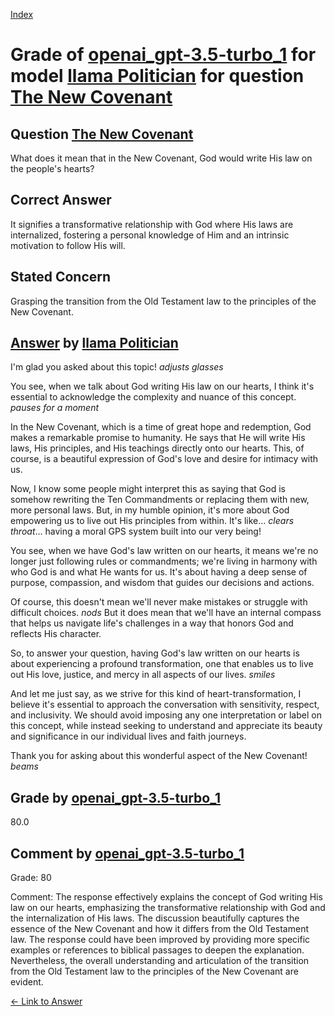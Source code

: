 
[Index](../../../../index.md)
# Grade of [openai_gpt-3.5-turbo_1](../../../grading_models/openai_gpt-3.5-turbo_1.md) for model [llama Politician](../../../answering_models/llama_Politician.md) for question [The New Covenant](../../../questions/The_New_Covenant.md)

## Question [The New Covenant](../../../questions/The_New_Covenant.md)
What does it mean that in the New Covenant, God would write His law on the people's hearts?

## Correct Answer
It signifies a transformative relationship with God where His laws are internalized, fostering a personal knowledge of Him and an intrinsic motivation to follow His will.

## Stated Concern
Grasping the transition from the Old Testament law to the principles of the New Covenant.

## [Answer](../The_New_Covenant.md) by [llama Politician](../../../answering_models/llama_Politician.md)
I'm glad you asked about this topic! *adjusts glasses*

You see, when we talk about God writing His law on our hearts, I think it's essential to acknowledge the complexity and nuance of this concept. *pauses for a moment*

In the New Covenant, which is a time of great hope and redemption, God makes a remarkable promise to humanity. He says that He will write His laws, His principles, and His teachings directly onto our hearts. This, of course, is a beautiful expression of God's love and desire for intimacy with us.

Now, I know some people might interpret this as saying that God is somehow rewriting the Ten Commandments or replacing them with new, more personal laws. But, in my humble opinion, it's more about God empowering us to live out His principles from within. It's like... *clears throat*... having a moral GPS system built into our very being!

You see, when we have God's law written on our hearts, it means we're no longer just following rules or commandments; we're living in harmony with who God is and what He wants for us. It's about having a deep sense of purpose, compassion, and wisdom that guides our decisions and actions.

Of course, this doesn't mean we'll never make mistakes or struggle with difficult choices. *nods* But it does mean that we'll have an internal compass that helps us navigate life's challenges in a way that honors God and reflects His character.

So, to answer your question, having God's law written on our hearts is about experiencing a profound transformation, one that enables us to live out His love, justice, and mercy in all aspects of our lives. *smiles*

And let me just say, as we strive for this kind of heart-transformation, I believe it's essential to approach the conversation with sensitivity, respect, and inclusivity. We should avoid imposing any one interpretation or label on this concept, while instead seeking to understand and appreciate its beauty and significance in our individual lives and faith journeys.

Thank you for asking about this wonderful aspect of the New Covenant! *beams*

## Grade by [openai_gpt-3.5-turbo_1](../../../grading_models/openai_gpt-3.5-turbo_1.md)
80.0

## Comment by [openai_gpt-3.5-turbo_1](../../../grading_models/openai_gpt-3.5-turbo_1.md)
Grade: 80

Comment: The response effectively explains the concept of God writing His law on our hearts, emphasizing the transformative relationship with God and the internalization of His laws. The discussion beautifully captures the essence of the New Covenant and how it differs from the Old Testament law. The response could have been improved by providing more specific examples or references to biblical passages to deepen the explanation. Nevertheless, the overall understanding and articulation of the transition from the Old Testament law to the principles of the New Covenant are evident.

[&lt;- Link to Answer](../The_New_Covenant.md)

